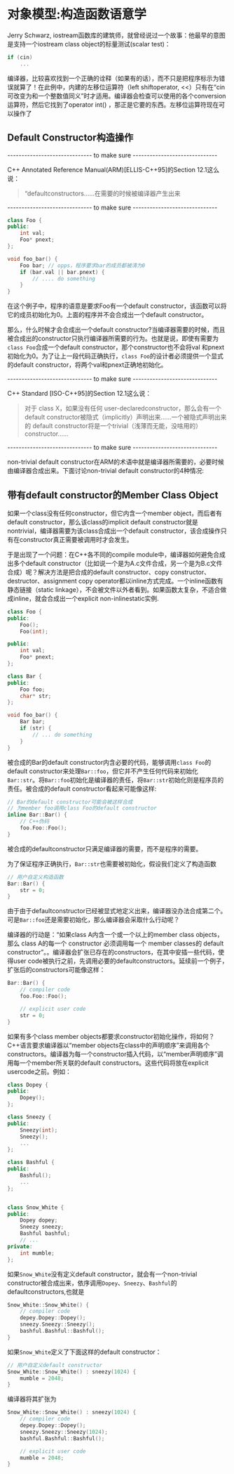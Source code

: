 # 对象模型:构造函数语意学

Jerry Schwarz, iostream函数库的建筑师，就曾经说过一个故事：他最早的意图是支持一个iostream class object的标量测试(scalar test)：

```C++
if (cin)
    ...
```



编译器，比较喜欢找到一个正确的诠释（如果有的话），而不只是把程序标示为错误就算了！在此例中，内建的左移位运算符（left shiftoperator, <<）只有在“cin
可改变为和一个整数值同义”时才适用。编译器会检查可以使用的各个conversion运算符，然后它找到了operator int()
，那正是它要的东西。左移位运算符现在可以操作了


## Default Constructor构造操作
------------------------------ to make sure ------------------------------

C++ Annotated Reference Manual(ARM)[ELLIS-C++95]的Section 12.1这么说：
> “defaultconstructors……在需要的时候被编译器产生出来

------------------------------ to make sure ------------------------------

```c++
class Foo {
public:
    int val;
    Foo* pnext;
};

void foo_bar() {
    Foo bar; // opps，程序要求bar的成员都被清为0
    if (bar.val || bar.pnext) {
        // .... do something
    }
}
```
在这个例子中，程序的语意是要求Foo有一个default constructor，该函数可以将它的成员初始化为0。上面的程序并不会合成出一个default constructor。

那么，什么时候才会合成出一个default constructor?当编译器需要的时候，而且被合成出的constructor只执行编译器所需要的行为。也就是说，即使有需要为`class Foo`合成一个default constructor，那个constructor也不会将val
和pnext初始化为0。为了让上一段代码正确执行，`class Foo`的设计者必须提供一个显式的default constructor，将两个val和pnext正确地初始化。

------------------------------ to make sure ------------------------------

C++ Standard [ISO-C++95]的Section 12.1这么说：
> 对于 class X，如果没有任何 user-declaredconstructor，那么会有一个 default constructor被隐式（implicitly）声明出来……一个被隐式声明出来的 default constructor将是一个trivial（浅薄而无能，没啥用的）constructor……

------------------------------ to make sure ------------------------------

non-trivial default constructor在ARM的术语中就是编译器所需要的，必要时候由编译器合成出来。下面讨论non-trivial default constructor的4种情况:

## 带有default constructor的Member Class Object

如果一个class没有任何constructor，但它内含一个member object，而后者有default constructor，那么该class的implicit default constructor就是nontrivial，编译器需要为该class合成出一个default constructor，该合成操作只有在constructor真正需要被调用时才会发生。

于是出现了一个问题：在C++各不同的compile module中，编译器如何避免合成出多个default constructor（比如说一个是为A.c文件合成，另一个是为B.c文件合成）呢？解决方法是把合成的default constructor、copy constructor、destructor、assignment copy operator都以inline方式完成。一个inline函数有静态链接（static linkage），不会被文件以外者看到。如果函数太复杂，不适合做成inline，就会合成出一个explicit non-inlinestatic实例.


```C++
class Foo {
public:
    Foo();
    Foo(int);

public:
    int val;
    Foo* pnext;
};

class Bar {
public:
    Foo foo;
    char* str;
};

void foo_bar() {
    Bar bar;
    if (str) {
        // ... do something
    }
}
```

被合成的Bar的default constructor内含必要的代码，能够调用`class Foo`的default constructor来处理`Bar::foo`，但它并不产生任何代码来初始化`Bar::str`。将`Bar::foo`初始化是编译器的责任，将`Bar::str`初始化则是程序员的责任。被合成的default constructor看起来可能像这样:
```C++
// Bar的default constructor可能会被这样合成
// 为member foo调用class Foo的default constructor
inline Bar::Bar() {
    // C++伪码
    foo.Foo::Foo();
}
```
被合成的defaultconstructor只满足编译器的需要，而不是程序的需要。

为了保证程序正确执行，`Bar::str`也需要被初始化，假设我们定义了构造函数
```C++
// 用户自定义构造函数
Bar::Bar() {
    str = 0;
}
```
由于由于defaultconstructor已经被显式地定义出来，编译器没办法合成第二个。可是`Bar::foo`还是需要初始化，那么编译器会采取什么行动呢？

编译器的行动是：“如果class A内含一个或一个以上的member class objects，那么 class A的每一个 constructor 必须调用每一个 member classes的 default constructor”。。编译器会扩张已存在的constructors，在其中安插一些代码，使得user code被执行之前，先调用必要的defaultconstructors。延续前一个例子，扩张后的constructors可能像这样：
```C++
Bar::Bar() {
    // compiler code
    foo.Foo::Foo();

    // explicit user code
    str = 0;
}
```

如果有多个class member objects都要求constructor初始化操作，将如何？C++语言要求编译器以“member objects在class中的声明顺序”来调用各个constructors。编译器为每一个constructor插入代码，以“member声明顺序”调用每一个member所关联的default constructors。这些代码将放在explicit usercode之前。例如：
```C++
class Dopey {
public:
    Dopey();
};

class Sneezy {
public:
    Sneezy(int);
    Sneezy();
    ...
};

class Bashful {
public:
    Bashful();
    ...
};


class Snow_White {
public:
    Dopey dopey;
    Sneezy sneezy;
    Bashful bashful;
    // ...
private:
    int mumble;
};
```
如果`Snow_White`没有定义default constructor，就会有一个non-trivial constructor被合成出来，依序调用`Dopey`、`Sneezy`、`Bashful`的defaultconstructors,也就是
```C++
Snow_White::Snow_White() {
    // compiler code
    depey.Dopey::Dopey();
    sneezy.Sneezy::Sneezy();
    bashful.Bashful::Bashful();
}
```

如果`Snow_White`定义了下面这样的default constructor：
```C++
// 用户自定义default constructor
Snow_White::Snow_White() : sneezy(1024) {
    mumble = 2048;
}
```
编译器将其扩张为
```C++
Snow_White::Snow_White() : sneezy(1024) {
    // compiler code
    depey.Dopey::Dopey();
    sneezy.Sneezy::Sneezy(1024);
    bashful.Bashful::Bashful();

    // explicit user code
    mumble = 2048;
}
```